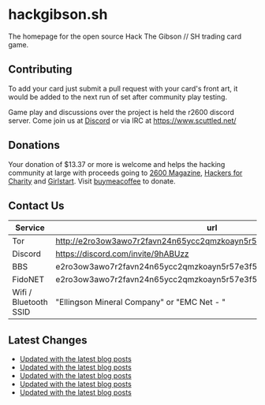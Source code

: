 # hackgibson.sh
The homepage for the open source Hack The Gibson // SH trading card game.


## Contributing

To add your card just submit a pull request with your card's front art, it would be added to the next run of set after community play testing.

Game play and discussions over the project is held the r2600 discord server. Come join us at [Discord](https://discord.com/invite/9hABUzz) or via IRC at https://www.scuttled.net/


## Donations

Your donation of $13.37 or more is welcome and helps the hacking community at large with proceeds going to [2600 Magazine](https://2600.com/), [Hackers for Charity](https://hackersforcharity.org) and [Girlstart](https://girlstart.org).  Visit [buymeacoffee](https://www.buymeacoffee.com/hackgibson.sh) to donate.


## Contact Us

Service | url
-|-
Tor | http://e2ro3ow3awo7r2favn24n65ycc2qmzkoayn5r57e3f56nvjwdcgg32ad.onion
Discord | https://discord.com/invite/9hABUzz
BBS | e2ro3ow3awo7r2favn24n65ycc2qmzkoayn5r57e3f56nvjwdcgg32ad.onion:23
FidoNET | e2ro3ow3awo7r2favn24n65ycc2qmzkoayn5r57e3f56nvjwdcgg32ad.onion:24554
Wifi / Bluetooth SSID | "Ellingson Mineral Company" or "EMC Net - <fidonet address>"

## Latest Changes
<!-- BLOG-POST-LIST:START -->
- [Updated with the latest blog posts](https://github.com/DFW2600/hackgibson.sh/commit/672220a06c16abf6d23b145d43691a477b3cce23)
- [Updated with the latest blog posts](https://github.com/DFW2600/hackgibson.sh/commit/0bb6116a4c0e97e735d1320c4eda408d20ab6923)
- [Updated with the latest blog posts](https://github.com/DFW2600/hackgibson.sh/commit/6206b83d2942398d3ffdce1e8bd1034bcfbf4743)
- [Updated with the latest blog posts](https://github.com/DFW2600/hackgibson.sh/commit/22d9af2f178206ded7b485f7e3cbf8ba1402b1cf)
- [Updated with the latest blog posts](https://github.com/DFW2600/hackgibson.sh/commit/24a59cbabfb6e89057b65ca7a1d80a9b7b8e83fa)
<!-- BLOG-POST-LIST:END -->
